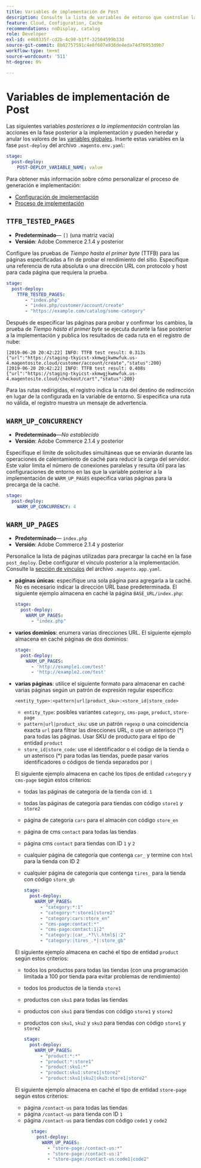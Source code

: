 ```yaml
---
title: Variables de implementación de Post
description: Consulte la lista de variables de entorno que controlan las acciones en la fase posterior a la implementación de Adobe Commerce en la infraestructura en la nube.
feature: Cloud, Configuration, Cache
recommendations: noDisplay, catalog
role: Developer
exl-id: e460335f-cd2b-4c98-b1ff-32504599b33d
source-git-commit: 8b02757591c4e8f607e936de4eda74d76953d9b7
workflow-type: tm+mt
source-wordcount: '511'
ht-degree: 0%

---
```


# Variables de implementación de Post

Las siguientes variables _posteriores a la implementación_ controlan las acciones en la fase posterior a la implementación y pueden heredar y anular los valores de las [variables globales](variables-global.md). Inserte estas variables en la fase `post-deploy` del archivo `.magento.env.yaml`:

```yaml
stage:
  post-deploy:
    POST-DEPLOY_VARIABLE_NAME: value
```

Para obtener más información sobre cómo personalizar el proceso de generación e implementación:

- [Configuración de implementación](configure-env-yaml.md)
- [Proceso de implementación](../deploy/process.md)

## `TTFB_TESTED_PAGES`

- **Predeterminado**— `[]` (una matriz vacía)
- **Versión**: Adobe Commerce 2.1.4 y posterior

Configure las pruebas de _Tiempo hasta el primer byte_ (TTFB) para las páginas especificadas a fin de probar el rendimiento del sitio. Especifique una referencia de ruta absoluta o una dirección URL con protocolo y host para cada página que requiera la prueba.

```yaml
stage:
  post-deploy:
    TTFB_TESTED_PAGES:
       - "index.php"
       - "index.php/customer/account/create"
       - "https://example.com/catalog/some-category"
```

Después de especificar las páginas para probar y confirmar los cambios, la prueba de _Tiempo hasta el primer byte_ se ejecuta durante la fase posterior a la implementación y publica los resultados de cada ruta en el registro de nube:

```terminal
[2019-06-20 20:42:22] INFO: TTFB test result: 0.313s {"url":"https://staging-tkyicst-xkmwgjkwmwfuk.us-4.magentosite.cloud/customer/account/create","status":200}
[2019-06-20 20:42:22] INFO: TTFB test result: 0.408s {"url":"https://staging-tkyicst-xkmwgjkwmwfuk.us-4.magentosite.cloud/checkout/cart","status":200}
```

Para las rutas redirigidas, el registro indica la ruta del destino de redirección en lugar de la configurada en la variable de entorno. Si especifica una ruta no válida, el registro muestra un mensaje de advertencia.

## `WARM_UP_CONCURRENCY`

- **Predeterminado**—_No establecido_
- **Versión**: Adobe Commerce 2.1.4 y posterior

Especifique el límite de solicitudes simultáneas que se enviarán durante las operaciones de calentamiento de caché para reducir la carga del servidor. Este valor limita el número de conexiones paralelas y resulta útil para las configuraciones de entorno en las que la variable posterior a la implementación de `WARM_UP_PAGES` especifica varias páginas para la precarga de la caché.

```yaml
stage:
  post-deploy:
    WARM_UP_CONCURRENCY: 4
```

## `WARM_UP_PAGES`

- **Predeterminado**— `index.php`
- **Versión**: Adobe Commerce 2.1.4 y posterior

Personalice la lista de páginas utilizadas para precargar la caché en la fase `post_deploy`. Debe configurar el vínculo posterior a la implementación. Consulte la [sección de vínculos](../application/hooks-property.md) del archivo `.magento.app.yaml`.

- **páginas únicas**: especifique una sola página para agregarla a la caché. No es necesario indicar la dirección URL base predeterminada. El siguiente ejemplo almacena en caché la página `BASE_URL/index.php`:

  ```yaml
  stage:
    post-deploy:
      WARM_UP_PAGES:
        - "index.php"
  ```

- **varios dominios**: enumera varias direcciones URL. El siguiente ejemplo almacena en caché páginas de dos dominios:

  ```yaml
  stage:
    post-deploy:
      WARM_UP_PAGES:
        - 'http://example1.com/test'
        - 'http://example2.com/test'
  ```

- **varias páginas**: utilice el siguiente formato para almacenar en caché varias páginas según un patrón de expresión regular específico:

  ```terminal
  <entity_type>:<pattern|url|product_sku>:<store_id|store_code>
  ```

   - `entity_type`: posibles variantes `category`, `cms-page`, `product`, `store-page`
   - `pattern|url|product_sku`: use un patrón `regexp` o una coincidencia exacta `url` para filtrar las direcciones URL, o use un asterisco (\*) para todas las páginas. Usar SKU de producto para el tipo de entidad `product`
   - `store_id|store_code`: use el identificador o el código de la tienda o un asterisco (\*) para todas las tiendas, puede pasar varios identificadores o códigos de tienda separados por `|`

  El siguiente ejemplo almacena en caché los tipos de entidad `category` y `cms-page` según estos criterios:
   - todas las páginas de categoría de la tienda con id. `1`
   - todas las páginas de categoría para tiendas con código `store1` y `store2`
   - página de categoría `cars` para el almacén con código `store_en`
   - página de cms `contact` para todas las tiendas
   - página cms `contact` para tiendas con ID `1` y `2`
   - cualquier página de categoría que contenga `car_` y termine con `html` para la tienda con ID 2
   - cualquier página de categoría que contenga `tires_` para la tienda con código `store_gb`

     ```yaml
     stage:
       post-deploy:
         WARM_UP_PAGES:
           - "category:*:1"
           - "category:*:store1|store2"
           - "category:cars:store_en"
           - "cms-page:contact:*"
           - "cms-page:contact:1|2"
           - "category:|car_.*?\\.html$|:2"
           - "category:|tires_.*|:store_gb"
     ```

  El siguiente ejemplo almacena en caché el tipo de entidad `product` según estos criterios:
   - todos los productos para todas las tiendas (con una programación limitada a 100 por tienda para evitar problemas de rendimiento)
   - todos los productos de la tienda `store1`
   - productos con `sku1` para todas las tiendas
   - productos con `sku1` para tiendas con código `store1` y `store2`
   - productos con `sku1`, `sku2` y `sku3` para tiendas con código `store1` y `store2`

     ```yaml
     stage:
       post-deploy:
         WARM_UP_PAGES:
           - "product:*:*"
           - "product:*:store1"
           - "product:sku1:*"
           - "product:sku1:store1|store2"
           - "product:sku1|sku2|sku3:store1|store2"
     ```

  El siguiente ejemplo almacena en caché el tipo de entidad `store-page` según estos criterios:
   - página `/contact-us` para todas las tiendas
   - página `/contact-us` para tienda con ID `1`
   - página `/contact-us` para tiendas con código `code1` y `code2`

  ```yaml
        stage:
          post-deploy:
            WARM_UP_PAGES:
              - "store-page:/contact-us:*"
              - "store-page:/contact-us:1"
              - "store-page:/contact-us:code1|code2"
  ```
